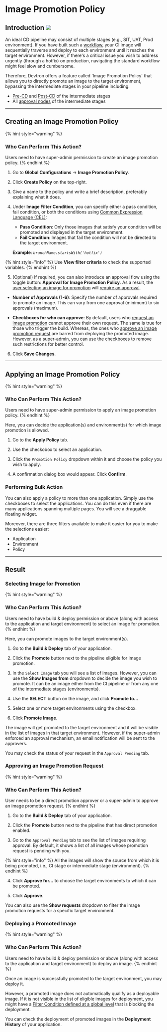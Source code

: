 # Image Promotion Policy

## Introduction [![](https://devtron-public-asset.s3.us-east-2.amazonaws.com/images/elements/EnterpriseTag.svg)](https://devtron.ai/pricing)

An ideal CD pipeline may consist of multiple stages (e.g., SIT, UAT, Prod environment). If you have built such a [workflow](../creating-application/workflow/README.md), your CI image will sequentially traverse and deploy to each environment until it reaches the target environment. However, if there's a critical issue you wish to address urgently (through a hotfix) on production, navigating the standard workflow might feel slow and cumbersome.

Therefore, Devtron offers a feature called 'Image Promotion Policy' that allows you to directly promote an image to the target environment, bypassing the intermediate stages in your pipeline including:

* [Pre-CD](../creating-application/workflow/cd-pipeline.md#pre-deployment-stage) and [Post-CD](../creating-application/workflow/cd-pipeline.md#post-deployment-stage) of the intermediate stages
* All [approval nodes](../creating-application/workflow/cd-pipeline.md#manual-approval-for-deployment) of the intermediate stages

---

## Creating an Image Promotion Policy

{% hint style="warning" %}
### Who Can Perform This Action?
Users need to have super-admin permission to create an image promotion policy.
{% endhint %}

1. Go to **Global Configurations** → **Image Promotion Policy**.

2. Click **Create Policy** on the top-right.

3. Give a name to the policy and write a brief description, preferably explaining what it does.

4. Under **Image Filter Condition**, you can specify either a pass condition, fail condition, or both the conditions using [Common Expression Language (CEL)](https://github.com/google/cel-spec/blob/master/doc/langdef.md):
    * **Pass Condition**: Only those images that satisfy your condition will be promoted and displayed in the target environment.
    * **Fail Condition**: Images that fail the condition will not be directed to the target environment.

    **Example**: *`branchName.startsWith('hotfix')`*

{% hint style="info" %}
Use **View filter criteria** to check the supported variables.
{% endhint %}  

5. (Optional) If required, you can also introduce an approval flow using the toggle button: **Approval for Image Promotion Policy**. As a result, the [user selecting an image for promotion](#selecting-image-for-promotion) will [require an approval](#approving-an-image-promotion-request).

 * **Number of Approvals (1-6)**: Specify the number of approvals required to promote an image. This can vary from one approval (minimum) to six approvals (maximum).

 * **Checkboxes for who can approve**: By default, users who [request an image promotion](#selecting-image-for-promotion) cannot approve their own request. The same is true for those who trigger the build. Whereas, the ones who [approve an image promotion request](#approving-an-image-promotion-request) are barred from deploying the promoted image. However, as a super-admin, you can use the checkboxes to remove such restrictions for better control.

6. Click **Save Changes**.

---

## Applying an Image Promotion Policy

{% hint style="warning" %}
### Who Can Perform This Action?
Users need to have super-admin permission to apply an image promotion policy.
{% endhint %}

Here, you can decide the application(s) and environment(s) for which image promotion is allowed. 

1. Go to the **Apply Policy** tab.

2. Use the checkobox to select an application.

3. Click the `Promotion Policy` dropdown within it and choose the policy you wish to apply.

4. A confirmation dialog box would appear. Click **Confirm**.

### Performing Bulk Action

You can also apply a policy to more than one application. Simply use the checkboxes to select the applications. You can do this even if there are many applications spanning multiple pages. You will see a draggable floating widget.

Moreover, there are three filters available to make it easier for you to make the selections easier:
* Application
* Environment
* Policy

---

## Result

### Selecting Image for Promotion

{% hint style="warning" %}
### Who Can Perform This Action?
Users need to have build & deploy permission or above (along with access to the application and target environment) to select an image for promotion.
{% endhint %}

Here, you can promote images to the target environment(s).  

1. Go to the **Build & Deploy** tab of your application.

2. Click the **Promote** button next to the pipeline eligible for image promotion.

3. In the `Select Image` tab you will see a list of images. However, you can use the **Show Images from** dropdown to decide the image you wish to promote. It can be an image either from the CI pipeline or from any one of the intermediate stages (environments).

4. Use the **SELECT** button on the image, and click **Promote to...**.

5. Select one or more target environments using the checkbox.

6. Click **Promote Image**. 

The image will get promoted to the target environment and it will be visible in the list of images in that target environment. However, if the super-admin enforced an approval mechanism, an email notification will be sent to the approvers. 

You may check the status of your request in the `Approval Pending` tab.

### Approving an Image Promotion Request

{% hint style="warning" %}
### Who Can Perform This Action?
User needs to be a direct promotion approver or a super-admin to approve an image promotion request.
{% endhint %} 

1. Go to the **Build & Deploy** tab of your application.

2. Click the **Promote** button next to the pipeline that has direct promotion enabled.

3. Go to the `Approval Pending` tab to see the list of images requiring approval. By default, it shows a list of all images whose promotion request is pending with you.  

{% hint style="info" %}
All the images will show the source from which it is being promoted, i.e., CI stage or intermediate stage (environment).
{% endhint %}

4. Click **Approve for...** to choose the target environments to which it can be promoted.

5. Click **Approve**.

You can also use the **Show requests** dropdown to filter the image promotion requests for a specific target environment.

### Deploying a Promoted Image

{% hint style="warning" %}
### Who Can Perform This Action?
Users need to have build & deploy permission or above (along with access to the application and target environment) to deploy an image.
{% endhint %}

Once an image is successfully promoted to the target environment, you may deploy it. 

However, a promoted image does not automatically qualify as a deployable image. If it is not visible in the list of eligible images for deployment, you might have a [Filter Condition defined at a global level]((./filter-condition.md)) that is blocking the deployment.

You can check the deployment of promoted images in the **Deployment History** of your application.